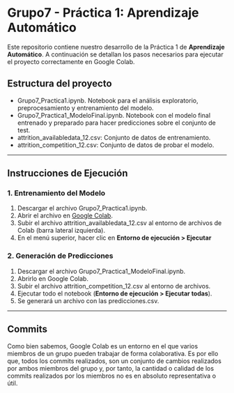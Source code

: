 # Grupo7 - Práctica 1: Aprendizaje Automático

Este repositorio contiene nuestro desarrollo de la Práctica 1 de **Aprendizaje Automático**. A continuación se detallan los pasos necesarios para ejecutar el proyecto correctamente en Google Colab.

##  Estructura del proyecto
- Grupo7_Practica1.ipynb. Notebook para el análisis exploratorio, preprocesamiento y entrenamiento del modelo.
- Grupo7_Practica1_ModeloFinal.ipynb. Notebook con el modelo final entrenado y preparado para hacer predicciones sobre el conjunto de test.
- attrition_availabledata_12.csv: Conjunto de datos de entrenamiento.
- attrition_competition_12.csv: Conjunto de datos de probar el modelo.

---

## Instrucciones de Ejecución

### 1. Entrenamiento del Modelo
1. Descargar el archivo Grupo7_Practica1.ipynb.
2. Abrir el archivo en [Google Colab](https://colab.research.google.com/).
3. Subir el archivo attrition_availabledata_12.csv al entorno de archivos de Colab (barra lateral izquierda).
4. En el menú superior, hacer clic en **Entorno de ejecución > Ejecutar**

### 2. Generación de Predicciones
1. Descargar el archivo Grupo7_Practica1_ModeloFinal.ipynb.
2. Abrirlo en Google Colab.
3. Subir el archivo attrition_competition_12.csv al entorno de archivos.
4. Ejecutar todo el notebook (**Entorno de ejecución > Ejecutar todas**).
5. Se generará un archivo con las predicciones.csv.

---

## Commits
Como bien sabemos, Google Colab es un entorno en el que varios miembros de un grupo pueden trabajar de forma colaborativa.
Es por ello que, todos los commits realizados, son un conjunto de cambios realizados por ambos miembros del grupo y, por tanto,
la cantidad o calidad de los commits realizados por los miembros no es en absoluto representativa o útil.
